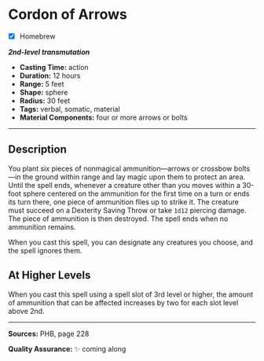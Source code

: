 # Cordon of Arrows
- [x] Homebrew

***2nd-level transmutation***
- **Casting Time:** action
- **Duration:** 12 hours
- **Range:** 5 feet
- **Shape:** sphere
- **Radius:** 30 feet
- **Tags:** verbal, somatic, material
- **Material Components:** four or more arrows or bolts

---

## Description
You plant six pieces of nonmagical ammunition&mdash;arrows or crossbow bolts&mdash;in the ground within range and lay magic upon them to protect an area.
Until the spell ends, whenever a creature other than you moves within a 30-foot sphere centered on the ammunition for the first time on a turn or ends its turn there, one piece of ammunition flies up to strike it.
The creature must succeed on a Dexterity Saving Throw or take `1d12` piercing damage.
The piece of ammunition is then destroyed.
The spell ends when no ammunition remains.

When you cast this spell, you can designate any creatures you choose, and the spell ignores them.

## At Higher Levels
When you cast this spell using a spell slot of 3rd level or higher, the amount of ammunition that can be affected increases by two for each slot level above 2nd.

---

**Sources:** PHB, page 228

**Quality Assurance:** :sparkles: coming along
